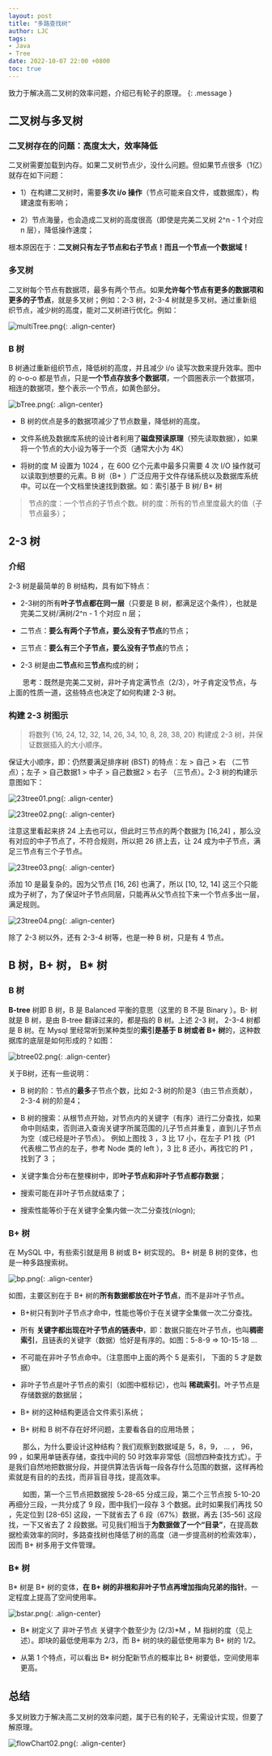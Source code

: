```yaml
---
layout: post
title: "多路查找树"
author: LJC
tags:
- Java
- Tree
date: 2022-10-07 22:00 +0800
toc: true
---
```

致力于解决高二叉树的效率问题，介绍已有轮子的原理。
{: .message }

## 二叉树与多叉树

### 二叉树存在的问题：高度太大，效率降低

二叉树需要加载到内存。如果二叉树节点少，没什么问题。但如果节点很多（1亿）就存在如下问题：

- 1）在构建二叉树时，需要**多次 i/o 操作**（节点可能来自文件，或数据库），构建速度有影响；

- 2）节点海量，也会造成二叉树的高度很高（即使是完美二叉树 2^n - 1 个对应 n 层），降低操作速度；

根本原因在于：**二叉树只有左子节点和右子节点！而且一个节点一个数据域！**

### 多叉树

二叉树每个节点有数据项，最多有两个节点。如果**允许每个节点有更多的数据项和更多的子节点**，就是多叉树；例如：2-3 树，2-3-4 树就是多叉树。通过重新组织节点，减少树的高度，能对二叉树进行优化。例如：

![multiTree.png](/images/multiTree.png "多叉树"){: .align-center}

### B 树

B 树通过重新组织节点，降低树的高度，并且减少 i/o 读写次数来提升效率。图中的 o-o-o 都是节点，只是**一个节点存放多个数据项**，一个圆圈表示一个数据项，相连的数据项，整个表示一个节点，如黄色部分。 

![bTree.png](/images/bTree.png "B树"){: .align-center}

- B 树的优点是多的数据项减少了节点数量，降低树的高度。

- 文件系统及数据库系统的设计者利用了**磁盘预读原理**（预先读取数据），如果将一个节点的大小设为等于一个页（通常大小为 4K）

- 将树的度 M 设置为 1024 ，在 600 亿个元素中最多只需要 4 次 I/O 操作就可以读取到想要的元素。B 树（B+ ）广泛应用于文件存储系统以及数据库系统中。可以在一个文档里快速找到数据。如：索引基于 B 树/ B+ 树

> 节点的度：一个节点的子节点个数。树的度：所有的节点里度最大的值（子节点最多）；

## 2-3 树

### 介绍

2-3 树是最简单的 B 树结构，具有如下特点：

- 2-3树的所有**叶子节点都在同一层**（只要是 B 树，都满足这个条件），也就是完美二叉树/满树/2^n - 1 个对应 n 层；

- 二节点：**要么有两个子节点，要么没有子节点**的节点；

- 三节点：**要么有三个子节点，要么没有子节点**的节点；

- 2-3 树是由**二节点**和**三节点**构成的树；

&emsp;&emsp;思考：既然是完美二叉树，非叶子肯定满节点（2/3），叶子肯定没节点，与上面的性质一道，这些特点也决定了如何构建 2-3 树。

### 构建 2-3 树图示

> 将数列 {16, 24, 12, 32, 14, 26, 34, 10, 8, 28, 38, 20} 构建成 2-3 树，并保证数据插入的大小顺序。
 
保证大小顺序，即：仍然要满足排序树 (BST) 的特点：左 > 自己 > 右 （二节点）；左子 > 自己数据1 > 中子 > 自己数据2 > 右子 （三节点）。2-3 树的构建示意图如下：

![23tree01.png](/images/23tree01.png "1"){: .align-center}

![23tree02.png](/images/23tree02.png "2"){: .align-center}

注意这里看起来挤 24 上去也可以，但此时三节点的两个数据为 [16,24] ，那么没有对应的中子节点了，不符合规则，所以把 26 挤上去，让 24 成为中子节点，满足三节点有三个子节点。

![23tree03.png](/images/23tree03.png "3"){: .align-center}

添加 10 是最复杂的。因为父节点 [16, 26] 也满了，所以 [10, 12, 14] 这三个只能成为子树了，为了保证叶子节点同层，只能再从父节点拉下来一个节点多出一层，满足规则。

![23tree04.png](/images/23tree04.png "4"){: .align-center}

除了 2-3 树以外，还有 2-3-4 树等，也是一种 B 树，只是有 4 节点。

## B 树，B+ 树， B* 树

### B 树

**B-tree** 树即 B 树，B 是 Balanced 平衡的意思（这里的 B 不是 Binary ）。B- 树就是 B 树，是由 B-tree 翻译过来的，都是指的 B 树。上述 2-3 树， 2-3-4 树都是 B 树。在 Mysql 里经常听到某种类型的**索引是基于 B 树或者 B+ 树**的，这种数据库的底层是如何形成的？如图：

![btree02.png](/images/btree02.png "B树"){: .align-center}

关于B树，还有一些说明：
- B 树的阶：节点的**最多**子节点个数，比如 2-3 树的阶是3（由三节点贡献）， 2-3-4 树的阶是4；

- B 树的搜索：从根节点开始，对节点内的关键字（有序）进行二分查找，如果命中则结束，否则进入查询关键字所属范围的儿子节点并重复，直到儿子节点为空（或已经是叶子节点）。 例如上图找 3 ，3 比 17 小，在左子 P1 找（P1 代表根二节点的左子，参考 Node 类的 left ），3 比 8 还小，再找它的 P1 ，找到了 3 ；

- 关键字集合分布在整棵树中，即**叶子节点和非叶子节点都存数据**；

- 搜索可能在非叶子节点就结束了；

- 搜索性能等价于在关键字全集内做一次二分查找(nlogn);

### B+ 树

在 MySQL 中，有些索引就是用 B 树或 B+ 树实现的。 B+ 树是 B 树的变体，也是一种多路搜索树。

![bp.png](/images/bp.png "B+树"){: .align-center}

如图，主要区别在于 B+ 树的**所有数据都放在叶子节点**，而不是非叶子节点。

- B+树只有到叶子节点才命中，性能也等价于在关键字全集做一次二分查找。

- 所有 **关键字都出现在叶子节点的链表中**，即：数据只能在叶子节点，也叫**稠密索引**，且链表的关键字（数据）恰好是有序的。如图：5-8-9 => 10-15-18 ...

- 不可能在非叶子节点命中。（注意图中上面的两个 5 是索引， 下面的 5 才是数据）

- 非叶子节点是叶子节点的索引（如图中框标记），也叫 **稀疏索引**。叶子节点是存储数据的数据层；

- B+ 树的这种结构更适合文件索引系统；

- B+ 树和 B 树不存在好坏问题，主要看各自的应用场景；

&emsp;&emsp;那么，为什么要设计这种结构？我们观察到数据域是 5，8，9， ... ， 96，99 ，如果用单链表存储，查找中间的 50 时效率非常低（回想四种查找方式）。于是我们自然地把数据分段，并提供算法告诉每一段各存什么范围的数据，这样再检索就是有目的的去找，而非盲目寻找，提高效率。

&emsp;&emsp;如图，第一个三节点把数据按 5-28-65 分成三段，第二个三节点按 5-10-20 再细分三段，一共分成了 9 段，图中我们一段存 3 个数据。此时如果我们再找 50 ，先定位到 [28-65] 这段，一下就省去了 6 段（67%）数据，再去 [35-56] 这段找，一下又省去了 2 段数据。可见我们相当于**为数据做了一个“目录”**，在提高数据检索效率的同时，多路查找树也降低了树的高度（进一步提高树的检索效率），因而 B+ 树多用于文件管理。

### B* 树

B* 树是 B+ 树的变体，**在 B+ 树的非根和非叶子节点再增加指向兄弟的指针**。一定程度上提高了空间使用率。

![bstar.png](/images/bstar.png " B* 树"){: .align-center}

- B* 树定义了 非叶子节点 关键字个数至少为 (2/3)*M ，M 指树的度（见上述）。即块的最低使用率为 2/3，而 B+ 树的块的最低使用率为 B+ 树的 1/2。

- 从第 1 个特点，可以看出 B* 树分配新节点的概率比 B+ 树要低，空间使用率更高。

## 总结

多叉树致力于解决高二叉树的效率问题，属于已有的轮子，无需设计实现，但要了解原理。

![flowChart02.png](/images/bflowChart02.png "总结多叉树"){: .align-center}